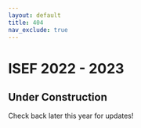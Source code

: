 ```yaml
---
layout: default
title: 404
nav_exclude: true
---
```

# ISEF 2022 - 2023

## Under Construction

Check back later this year for updates!